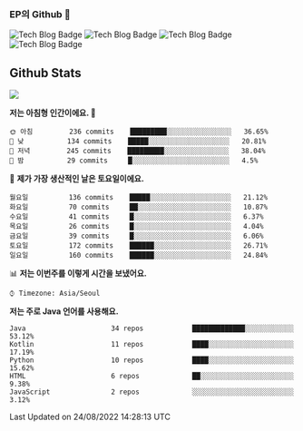 ### EP의 Github 👋

![Tech Blog Badge](http://img.shields.io/badge/-Java-black?style=flat-square)
![Tech Blog Badge](http://img.shields.io/badge/-Kotlin-purple?style=flat-square)
![Tech Blog Badge](http://img.shields.io/badge/-Spring%20Boot-black?style=flat-square)
![Tech Blog Badge](http://img.shields.io/badge/-JPA-black?style=flat-square)

## Github Stats  
<div align="left"><img src="https://github-readme-stats.vercel.app/api?username=eastperson&show_icons=true&count_private=true&hide_border=true" align="center" /></div> 

<!--START_SECTION:waka-->
**저는 아침형 인간이에요. 🐤** 

```text
🌞 아침         236 commits    █████████░░░░░░░░░░░░░░░░   36.65% 
🌆 낮　         134 commits    █████░░░░░░░░░░░░░░░░░░░░   20.81% 
🌃 저녁         245 commits    █████████░░░░░░░░░░░░░░░░   38.04% 
🌙 밤　         29 commits     █░░░░░░░░░░░░░░░░░░░░░░░░   4.5%

```
📅 **제가 가장 생산적인 날은 토요일이에요.** 

```text
월요일          136 commits    █████░░░░░░░░░░░░░░░░░░░░   21.12% 
화요일          70 commits     ██░░░░░░░░░░░░░░░░░░░░░░░   10.87% 
수요일          41 commits     █░░░░░░░░░░░░░░░░░░░░░░░░   6.37% 
목요일          26 commits     █░░░░░░░░░░░░░░░░░░░░░░░░   4.04% 
금요일          39 commits     █░░░░░░░░░░░░░░░░░░░░░░░░   6.06% 
토요일          172 commits    ██████░░░░░░░░░░░░░░░░░░░   26.71% 
일요일          160 commits    ██████░░░░░░░░░░░░░░░░░░░   24.84%

```


📊 **저는 이번주를 이렇게 시간을 보냈어요.** 

```text
⌚︎ Timezone: Asia/Seoul

```

**저는 주로 Java 언어를 사용해요.** 

```text
Java                     34 repos            █████████████░░░░░░░░░░░░   53.12% 
Kotlin                   11 repos            ████░░░░░░░░░░░░░░░░░░░░░   17.19% 
Python                   10 repos            ████░░░░░░░░░░░░░░░░░░░░░   15.62% 
HTML                     6 repos             ██░░░░░░░░░░░░░░░░░░░░░░░   9.38% 
JavaScript               2 repos             ░░░░░░░░░░░░░░░░░░░░░░░░░   3.12%

```



 Last Updated on 24/08/2022 14:28:13 UTC
<!--END_SECTION:waka-->
